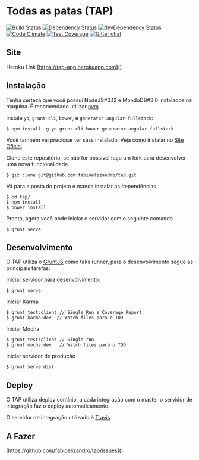 # Todas as patas (TAP)
[![Build Status](https://travis-ci.org/fabioelizandro/tap.svg)](https://travis-ci.org/fabioelizandro/tap)
[![Dependency Status](https://david-dm.org/fabioelizandro/tap.svg)](https://david-dm.org/fabioelizandro/tap)
[![devDependency Status](https://david-dm.org/fabioelizandro/tap/dev-status.svg)](https://david-dm.org/fabioelizandro/tap#info=devDependencies)
[![Code Climate](https://codeclimate.com/github/fabioelizandro/tap/badges/gpa.svg)](https://codeclimate.com/github/fabioelizandro/tap)
[![Test Coverage](https://codeclimate.com/github/fabioelizandro/tap/badges/coverage.svg)](https://codeclimate.com/github/fabioelizandro/tap/coverage)
[![Gitter chat](https://badges.gitter.im/fabioelizandro/tap.svg)](https://gitter.im/fabioelizandro/tap)

## Site
Heroku Link
[https://tap-app.herokuapp.com]()

## Instalação
Tenha certeza que você possui NodeJS#0.12 e MondoDB#3.0 instalados na maquina. É recomendado utilizar [nvm](https://github.com/creationix/nvm)

Instale `yo`, `grunt-cli`, `bower`, e `generator-angular-fullstack`:
```
$ npm install -g yo grunt-cli bower generator-angular-fullstack
```

Você também vai precicsar ter sass instalado. Veja como instalar no [Site Oficial](http://sass-lang.com/install)

Clone este repositório, se não for possível faça um fork para desenvolver uma nova funcionalidade.
```
$ git clone git@github.com:fabioelizandro/tap.git
```
Vá para a posta do projeto e manda instalar as dependências
```
$ cd tap/
$ npm install 
$ bower install 
```

Pronto, agora você pode iniciar o servidor com o seguinte comando

```
$ grunt serve
```

## Desenvolvimento
O TAP utiliza o [GruntJS](http://gruntjs.com/) como taks runner, para o desenvolvimento segue as principais tarefas:

Iniciar servidor para desenvolvimento:
```
$ grunt serve
```

Iniciar Karma 
```
$ grunt test:client // Single Run e Coverage Report
$ grunt karma:dev  // Watch files para o TDD
```

Iniciar Mocha
```
$ grunt test:client // Single run
$ grunt mocha:dev   // Watch files para o TDD 
```

Iniciar servidor de produção
```
$ grunt serve:dist
```

## Deploy 
O TAP utiliza deploy contínio, a cada integração com o master o servidor de integração faz o deploy automaticamente.

O servidor de integração utilizado é [Travis]([https://travis-ci.org/fabioelizandro/tap]())

## A Fazer
[https://github.com/fabioelizandro/tap/issues]()
